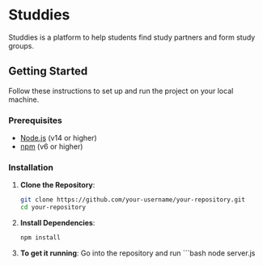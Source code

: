 # Studdies

Studdies is a platform to help students find study partners and form study groups.

## Getting Started

Follow these instructions to set up and run the project on your local machine.

### Prerequisites

- [Node.js](https://nodejs.org/en/) (v14 or higher)
- [npm](https://www.npmjs.com/get-npm) (v6 or higher)

### Installation

1. **Clone the Repository**:
   ```bash
   git clone https://github.com/your-username/your-repository.git
   cd your-repository

2. **Install Dependencies**:
   ```bash
   npm install 

3. **To get it running**:
    Go into the repository and run ```bash
   node server.js

